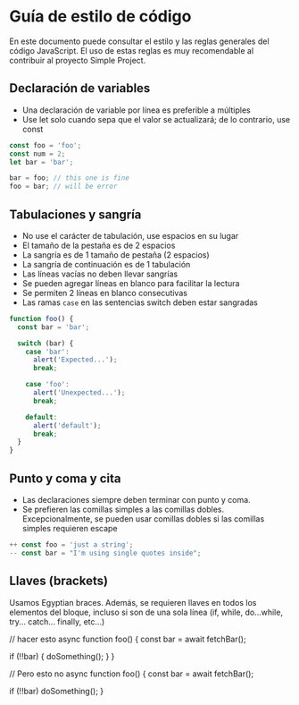# Guía de estilo de código

En este documento puede consultar el estilo y las reglas generales del código JavaScript. El uso de estas reglas es muy recomendable al contribuir al proyecto Simple Project.

## Declaración de variables

* Una declaración de variable por línea es preferible a múltiples
* Use let solo cuando sepa que el valor se actualizará; de lo contrario, use const

```js
const foo = 'foo';
const num = 2;
let bar = 'bar';

bar = foo; // this one is fine
foo = bar; // will be error
```

## Tabulaciones y sangría

* No use el carácter de tabulación, use espacios en su lugar
* El tamaño de la pestaña es de 2 espacios
* La sangría es de 1 tamaño de pestaña (2 espacios)
* La sangría de continuación es de 1 tabulación
* Las líneas vacías no deben llevar sangrías
* Se pueden agregar líneas en blanco para facilitar la lectura
* Se permiten 2 líneas en blanco consecutivas
* Las ramas `case` en las sentencias switch deben estar sangradas

```js
function foo() {
  const bar = 'bar';

  switch (bar) {
    case 'bar':
      alert('Expected...');
      break;

    case 'foo':
      alert('Unexpected...');
      break;

    default:
      alert('default');
      break;
  }
}
```

## Punto y coma y cita

* Las declaraciones siempre deben terminar con punto y coma.
* Se prefieren las comillas simples a las comillas dobles. Excepcionalmente, se pueden usar comillas dobles si las comillas simples requieren escape

```js
++ const foo = 'just a string';
-- const bar = "I'm using single quotes inside";
```

## Llaves (brackets)

Usamos Egyptian braces. Además, se requieren llaves en todos los elementos del bloque, incluso si son de una sola línea (if, while, do...while, try... catch... finally, etc...)

// hacer esto
async function foo() {
  const bar = await fetchBar();

  if (!!bar) {
    doSomething();
  }
}

// Pero esto no
async function foo() {
  const bar = await fetchBar();

  if (!!bar) doSomething();
}
